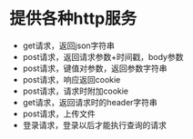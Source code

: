 # 提供各种http服务

* get请求，返回json字符串
* post请求，返回请求参数+时间戳，body参数
* post请求，键值对参数，返回参数字符串
* post请求，响应返回cookie
* post请求，请求时附加cookie
* get请求，返回请求时的header字符串
* post请求，上传文件
* 登录请求，登录以后才能执行查询的请求